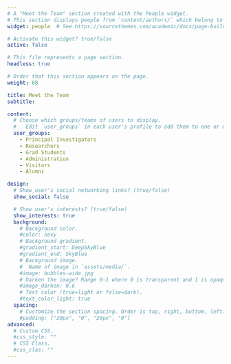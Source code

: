 ```yaml
---
# A "Meet the Team" section created with the People widget.
# This section displays people from `content/authors/` which belong to the `user_groups` below.
widget: people  # See https://sourcethemes.com/academic/docs/page-builder/

# Activate this widget? true/false
active: false

# This file represents a page section.
headless: true

# Order that this section appears on the page.
weight: 68

title: Meet the Team
subtitle:

content:
  # Choose which groups/teams of users to display.
  #   Edit `user_groups` in each user's profile to add them to one or more of these groups.
  user_groups:
    - Principal Investigators
    - Researchers
    - Grad Students
    - Administration
    - Visitors
    - Alumni

design:
  # Show user's social networking links? (true/false)
  show_social: false

  # Show user's interests? (true/false)
  show_interests: true
  background:
    # Background color.
    #color: navy
    # Background gradient.
    #gradient_start: DeepSkyBlue
    #gradient_end: SkyBlue
    # Background image.
    #  Name of image in `assets/media/`.
    #image: bubbles-wide.jpg
    # Darken the image? Range 0-1 where 0 is transparent and 1 is opaque.
    #image_darken: 0.6 
    # Text color (true=light or false=dark).
    #text_color_light: true
  spacing:
    # Customize the section spacing. Order is top, right, bottom, left.
    #padding: ["20px", "0", "20px", "0"]
advanced:
  # Custom CSS.
  #css_style: ""
  # CSS Class.
  #css_clas: ""
---
```

